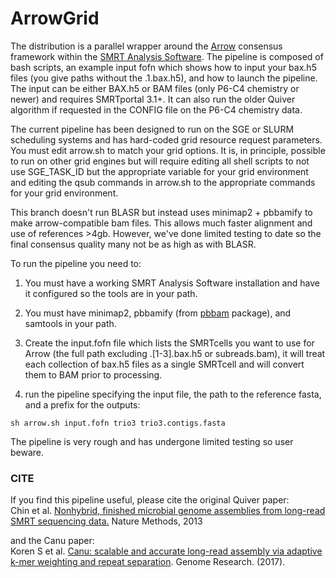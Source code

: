 # ArrowGrid

The distribution is a parallel wrapper around the [Arrow](http://github.com/PacificBiosciences/GenomicConsensus/) consensus framework within the [SMRT Analysis Software](http://github.com/PacificBiosciences/SMRT-Analysis). The pipeline is composed of bash scripts, an example input fofn which shows how to input your bax.h5 files (you give paths without the .1.bax.h5), and how to launch the pipeline. The input can be either BAX.h5 or BAM files (only P6-C4 chemistry or newer) and requires SMRTportal 3.1+. It can also run the older Quiver algorithm if requested in the CONFIG file on the P6-C4 chemistry data.

The current pipeline has been designed to run on the SGE or SLURM scheduling systems and has hard-coded grid resource request parameters. You must edit arrow.sh to match your grid options. It is, in principle, possible to run on other grid engines but will require editing all shell scripts to not use SGE_TASK_ID but the appropriate variable for your grid environment and editing the qsub commands in arrow.sh to the appropriate commands for your grid environment.

This branch doesn't run BLASR but instead uses minimap2 + pbbamify to make arrow-compatible bam files. This allows much faster alignment and use of references >4gb. However, we've done limited testing to date so the final consensus quality many not be as high as with BLASR.

To run the pipeline you need to:

1. You must have a working SMRT Analysis Software installation and have it configured so the tools are in your path.

2. You must have minimap2, pbbamify (from [pbbam](https://github.com/PacificBiosciences/pbbam) package), and samtools in your path.

2. Create the input.fofn file which lists the SMRTcells you want to use for Arrow (the full path excluding .[1-3].bax.h5 or subreads.bam), it will treat each collection of bax.h5 files as a single SMRTcell and will convert them to BAM prior to processing.

3. run the pipeline specifying the input file, the path to the reference fasta, and a prefix for the outputs:

```
sh arrow.sh input.fofn trio3 trio3.contigs.fasta
```

The pipeline is very rough and has undergone limited testing so user beware.

### CITE
If you find this pipeline useful, please cite the original Quiver paper:<br>
Chin et al. [Nonhybrid, finished microbial genome assemblies from long-read SMRT sequencing data.](http://www.nature.com/nmeth/journal/v10/n6/full/nmeth.2474.html) Nature Methods, 2013

and the Canu paper:<br>
Koren S et al. [Canu: scalable and accurate long-read assembly via adaptive k-mer weighting and repeat separation](https://doi.org/10.1101/gr.215087.116). Genome Research. (2017).
